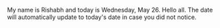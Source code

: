 My name is Rishabh and today is Wednesday, May 26. Hello all. The date will automatically update to today's date in case you did not notice.
